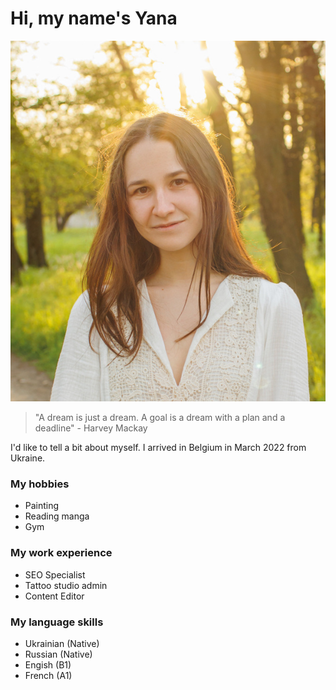 # Hi, my name's Yana

![photo](img/enteryana.png)

> "A dream is just a dream. A goal is a dream with a plan and a deadline" -
> Harvey Mackay

I'd like to tell a bit about myself. I arrived in Belgium in March 2022 from
Ukraine.

### My hobbies

- Painting
- Reading manga
- Gym

### My work experience

- SEO Specialist
- Tattoo studio admin
- Content Editor

### My language skills

- Ukrainian (Native)
- Russian (Native)
- Engish (B1)
- French (A1)

